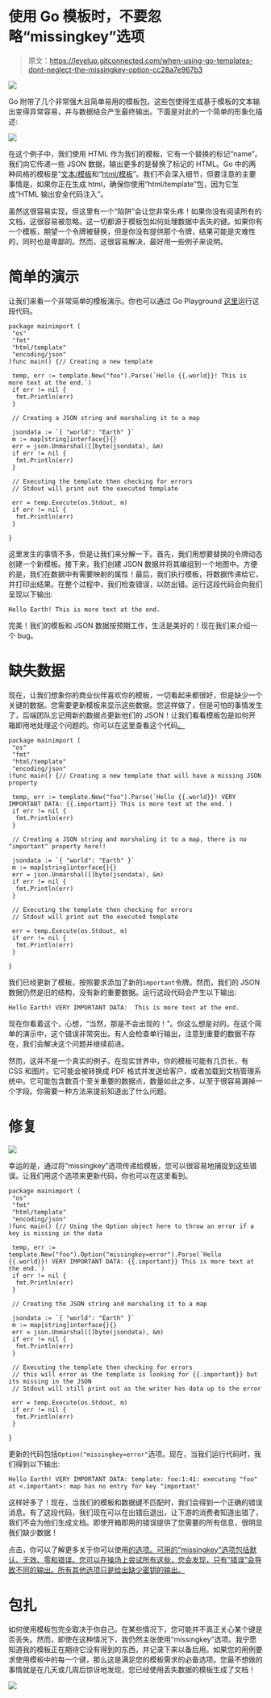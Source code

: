 # 使用 Go 模板时，不要忽略“missingkey”选项

> 原文：<https://levelup.gitconnected.com/when-using-go-templates-dont-neglect-the-missingkey-option-cc28a7e967b3>

![](img/66c09229fcd2f606bfce1f89d67d4176.png)

Go 附带了几个非常强大且简单易用的模板包。这些包使得生成基于模板的文本输出变得异常容易，并与数据结合产生最终输出。下面是对此的一个简单的形象化描述:

![](img/8c4c10728f6225e0cdabcbe1f0f09601.png)

在这个例子中，我们使用 HTML 作为我们的模板，它有一个替换的标记“name”。我们向它传递一些 JSON 数据，输出更多的是替换了标记的 HTML。Go 中的两种风格的模板是“[文本/模板](https://golang.org/pkg/text/template/)和“[html/模板](https://golang.org/pkg/html/template/)”。我们不会深入细节，但要注意的主要事情是，如果你正在生成 html，确保你使用“html/template”包，因为它生成“HTML 输出安全代码注入”。

虽然这很容易实现，但这里有一个“陷阱”会让您非常头疼！如果你没有阅读所有的文档，这很容易被忽略。这一切都源于模板包如何处理数据中丢失的键。如果你有一个模板，期望一个令牌被替换，但是你没有提供那个令牌，结果可能是灾难性的，同时也是卑鄙的。然而，这很容易解决，最好用一些例子来说明。

# 简单的演示

让我们来看一个非常简单的模板演示。你也可以通过 Go Playground [这里](https://play.golang.org/p/OUcwbg8hW4a)运行这段代码。

```
package mainimport (
 "os"
 "fmt"
 "html/template"
 "encoding/json"
)func main() {// Creating a new template

 temp, err := template.New("foo").Parse(`Hello {{.world}}! This is more text at the end.`)
 if err != nil {
  fmt.Println(err)
 }

 // Creating a JSON string and marshaling it to a map

 jsondata := `{ "world": "Earth" }`
 m := map[string]interface{}{}
 err = json.Unmarshal([]byte(jsondata), &m)
 if err != nil {
  fmt.Println(err)
 }

 // Executing the template then checking for errors
 // Stdout will print out the executed template

 err = temp.Execute(os.Stdout, m)
 if err != nil {
  fmt.Println(err)
 }

}
```

这里发生的事情不多，但是让我们来分解一下。首先，我们用想要替换的令牌动态创建一个新模板。接下来，我们创建 JSON 数据并将其编组到一个地图中。方便的是，我们在数据中有需要映射的属性！最后，我们执行模板，将数据传递给它，并打印出结果。在整个过程中，我们检查错误，以防出错。运行这段代码会向我们呈现以下输出:

```
Hello Earth! This is more text at the end.
```

完美！我们的模板和 JSON 数据按预期工作，生活是美好的！现在我们来介绍一个 bug。

# 缺失数据

现在，让我们想象你的商业伙伴喜欢你的模板，一切看起来都很好，但是缺少一个关键的数据。您需要更新模板来显示这些数据。您这样做了，但是可怕的事情发生了，后端团队忘记用新的数据点更新他们的 JSON！让我们看看模板包是如何开箱即用地处理这个问题的。你可以在这里查看这个代码[。](https://play.golang.org/p/uaTai_Nsxrh)

```
package mainimport (
 "os"
 "fmt"
 "html/template"
 "encoding/json"
)func main() {// Creating a new template that will have a missing JSON property

 temp, err := template.New("foo").Parse(`Hello {{.world}}! VERY IMPORTANT DATA: {{.important}} This is more text at the end.`)
 if err != nil {
  fmt.Println(err)
 }

 // Creating a JSON string and marshaling it to a map, there is no "important" property here!!

 jsondata := `{ "world": "Earth" }`
 m := map[string]interface{}{}
 err = json.Unmarshal([]byte(jsondata), &m)
 if err != nil {
  fmt.Println(err)
 }

 // Executing the template then checking for errors
 // Stdout will print out the executed template

 err = temp.Execute(os.Stdout, m)
 if err != nil {
  fmt.Println(err)
 }

}
```

我们已经更新了模板，按照要求添加了新的`important`令牌。然而，我们的 JSON 数据仍然是旧的结构，没有新的重要数据。运行这段代码会产生以下输出:

```
Hello Earth! VERY IMPORTANT DATA:  This is more text at the end.
```

现在你看着这个，心想，“当然，那是不会出现的！”。你这么想是对的。在这个简单的演示中，这个错误非常突出。有人会检查单行输出，注意到重要的数据不存在，我们会解决这个问题并继续前进。

然而，这并不是一个真实的例子。在现实世界中，你的模板可能有几页长，有 CSS 和图片。它可能会被转换成 PDF 格式并发送给客户，或者加载到文档管理系统中。它可能包含数百个至关重要的数据点，数量如此之多，以至于很容易漏掉一个字段。你需要一种方法来提前知道出了什么问题。

# 修复

![](img/ffc957603863389f35445df1a3d9b238.png)

幸运的是，通过将“missingkey”选项传递给模板，您可以很容易地捕捉到这些错误。让我们用这个选项来更新代码，你也可以在这里看到。

```
package mainimport (
 "os"
 "fmt"
 "html/template"
 "encoding/json"
)func main() {// Using the Option object here to throw an error if a key is missing in the data

 temp, err := template.New("foo").Option("missingkey=error").Parse(`Hello {{.world}}! VERY IMPORTANT DATA: {{.important}} This is more text at the end.`)
 if err != nil {
  fmt.Println(err)
 }

 // Creating the JSON string and marshaling it to a map

 jsondata := `{ "world": "Earth" }`
 m := map[string]interface{}{}
 err = json.Unmarshal([]byte(jsondata), &m)
 if err != nil {
  fmt.Println(err)
 }

 // Executing the template then checking for errors
 // this will error as the template is looking for {{.important}} but its missing in the JSON
 // Stdout will still print out as the writer has data up to the error

 err = temp.Execute(os.Stdout, m)
 if err != nil {
  fmt.Println(err)
 }

}
```

更新的代码包括`Option("missingkey=error"`选项。现在，当我们运行代码时，我们得到以下输出:

```
Hello Earth! VERY IMPORTANT DATA: template: foo:1:41: executing "foo" at <.important>: map has no entry for key "important"
```

这样好多了！现在，当我们的模板和数据键不匹配时，我们会得到一个正确的错误消息。有了这段代码，我们现在可以在出错后退出，让下游的消费者知道出错了，我们不会为他们生成文档。即使开箱即用的错误提供了您需要的所有信息，很明显我们缺少数据！

点击，你可以了解更多关于你可以使用[的选项。可用的“missingkey”选项包括默认、无效、零和错误。您可以在操场上尝试所有这些，您会发现，只有“错误”会导致不同的输出。所有其他选项只是给出缺少密钥的输出。](https://golang.org/pkg/html/template/#Template.Option)

# 包扎

如何使用模板包完全取决于你自己。在某些情况下，您可能并不真正关心某个键是否丢失。然而，即使在这种情况下，我仍然主张使用“missingkey”选项。我宁愿知道我的模板正在期待它没有得到的东西，并记录下来以备后用。如果您的用例要求使用模板中的每一个键，那么这是满足您的模板需求的必备选项。您最不想做的事情就是在几天或几周后惊讶地发现，您已经使用丢失数据的模板生成了文档！

[![](img/3515ab52cb6fb5e74c27c7a2e06d3811.png)](https://ko-fi.com/O5O63ENS7)